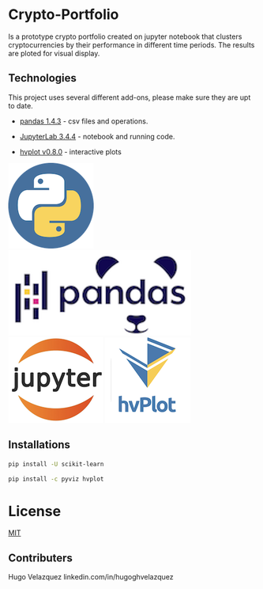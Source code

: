 # Crypto-Portfolio

Is a prototype crypto portfolio created on jupyter notebook that clusters cryptocurrencies by their performance in different
time periods. The results are ploted for visual display.

## Technologies

This project uses several different add-ons, please make sure they are upt to date.

* [pandas 1.4.3](https://github.com/pandas-dev/pandas/blob/main/README.md) - csv files and operations.

* [JupyterLab 3.4.4](https://jupyter.org/) - notebook and running code.

* [hvplot v0.8.0](https://github.com/holoviz/hvplot#readme) - interactive plots



![Python Logo](images/python.png) ![Pandas Logo](images/Pandas.png) ![JupyterLab Logo](images/jupyterlab.png)
![hv plot logo](images/hvplot.png)



## Installations

```bash
pip install -U scikit-learn
```
```bash
pip install -c pyviz hvplot
```

# License
[MIT](license)

## Contributers
Hugo Velazquez
linkedin.com/in/hugoghvelazquez


